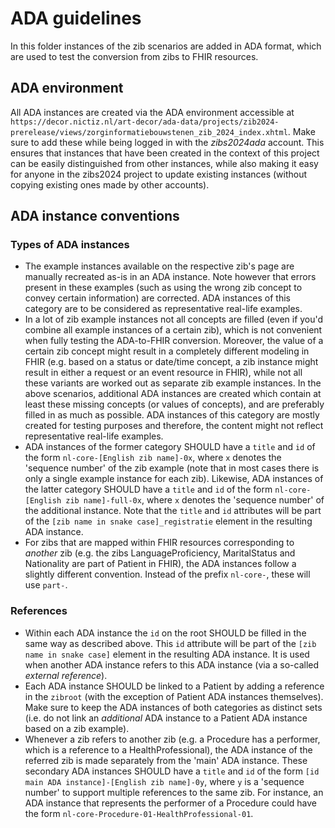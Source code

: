 # ADA guidelines

In this folder instances of the zib scenarios are added in ADA format, which are used to test the conversion from zibs to FHIR resources.

## ADA environment
All ADA instances are created via the ADA environment accessible at `https://decor.nictiz.nl/art-decor/ada-data/projects/zib2024-prerelease/views/zorginformatiebouwstenen_zib_2024_index.xhtml`. Make sure to add these while being logged in with the _zibs2024ada_ account. This ensures that instances that have been created in the context of this project can be easily distinguished from other instances, while also making it easy for anyone in the zibs2024 project to update existing instances (without copying existing ones made by other accounts).

## ADA instance conventions
### Types of ADA instances
* The example instances available on the respective zib's page are manually recreated as-is in an ADA instance. Note however that errors present in these examples (such as using the wrong zib concept to convey certain information) are corrected. ADA instances of this category are to be considered as representative real-life examples.
* In a lot of zib example instances not all concepts are filled (even if you'd combine all example instances of a certain zib), which is not convenient when fully testing the ADA-to-FHIR conversion. Moreover, the value of a certain zib concept might result in a completely different modeling in FHIR (e.g. based on a status or date/time concept, a zib instance might result in either a request or an event resource in FHIR), while not all these variants are worked out as separate zib example instances. In the above scenarios, additional ADA instances are created which contain at least these missing concepts (or values of concepts), and are preferably filled in as much as possible. ADA instances of this category are mostly created for testing purposes and therefore, the content might not reflect representative real-life examples.
* ADA instances of the former category SHOULD have a `title` and `id` of the form `nl-core-[English zib name]-0x`, where `x` denotes the 'sequence number' of the zib example (note that in most cases there is only a single example instance for each zib). Likewise, ADA instances of the latter category SHOULD have a `title` and `id` of the form `nl-core-[English zib name]-full-0x`, where `x` denotes the 'sequence number' of the additional instance. Note that the `title` and `id` attributes will be part of the `[zib name in snake case]_registratie` element in the resulting ADA instance.
* For zibs that are mapped within FHIR resources corresponding to *another* zib (e.g. the zibs LanguageProficiency, MaritalStatus and Nationality are part of Patient in FHIR), the ADA instances follow a slightly different convention. Instead of the prefix `nl-core-`, these will use `part-`.

### References
* Within each ADA instance the `id` on the root SHOULD be filled in the same way as described above. This `id` attribute will be part of the `[zib name in snake case]` element in the resulting ADA instance. It is used when another ADA instance refers to this ADA instance (via a so-called *external reference*).
* Each ADA instance SHOULD be linked to a Patient by adding a reference in the `zibroot` (with the exception of Patient ADA instances themselves). Make sure to keep the ADA instances of both categories as distinct sets (i.e. do not link an *additional* ADA instance to a Patient ADA instance based on a zib example).
* Whenever a zib refers to another zib (e.g. a Procedure has a performer, which is a reference to a HealthProfessional), the ADA instance of the referred zib is made separately from the 'main' ADA instance. These secondary ADA instances SHOULD have a `title` and `id` of the form `[id main ADA instance]-[English zib name]-0y`, where `y` is a 'sequence number' to support multiple references to the same zib. For instance, an ADA instance that represents the performer of a Procedure could have the form `nl-core-Procedure-01-HealthProfessional-01`.